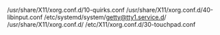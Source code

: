 /usr/share/X11/xorg.conf.d/10-quirks.conf
/usr/share/X11/xorg.conf.d/40-libinput.conf
/etc/systemd/system/getty@tty1.service.d/
/usr/share/X11/xorg.conf.d/
/etc/X11/xorg.conf.d/30-touchpad.conf
